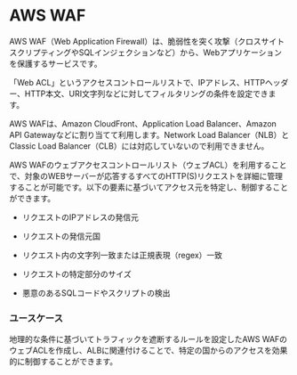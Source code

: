 # AWS WAF

AWS WAF（Web Application Firewall）は、脆弱性を突く攻撃（クロスサイトスクリプティングやSQLインジェクションなど）から、Webアプリケーションを保護するサービスです。

「Web ACL」というアクセスコントロールリストで、IPアドレス、HTTPヘッダー、HTTP本文、URI文字列などに対してフィルタリングの条件を設定できます。

AWS WAFは、Amazon CloudFront、Application Load Balancer、Amazon API Gatewayなどに割り当てて利用します。Network Load Balancer（NLB）とClassic Load Balancer（CLB）には対応していないので利用できません。

AWS WAFのウェブアクセスコントロールリスト（ウェブACL）を利用することで、対象のWEBサーバーが応答するすべてのHTTP(S)リクエストを詳細に管理することが可能です。以下の要素に基づいてアクセス元を特定し、制御することができます。

- リクエストのIPアドレスの発信元

- リクエストの発信元国

- リクエスト内の文字列一致または正規表現（regex）一致

- リクエストの特定部分のサイズ

- 悪意のあるSQLコードやスクリプトの検出

### ユースケース

地理的な条件に基づいてトラフィックを遮断するルールを設定したAWS WAFのウェブACLを作成し、ALBに関連付けることで、特定の国からのアクセスを効果的に制御することができます。
